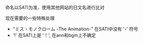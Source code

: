 命名以SATI为准，使用其他网站的日文名进行比对

现在需要的一些特殊处理
- "ミス・モノクローム -The Animation-" 在SATI中没有 '-' 符号
- '!' 在SATI上是 '！', 在ann和bgm上不确定